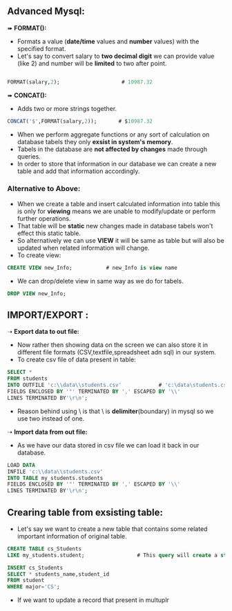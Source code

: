 
## Advanced Mysql:

➠ **FORMAT():**

-  Formats a value (**date/time** values and **number** values) with the specified format.  
-  Let's say to convert salary to **two decimal digit** we can provide value (like 2) and number will be **limited** to two after point.  
```SQL

FORMAT(salary,2);                    # 10987.32
```
➠ **CONCAT():**

- Adds two or more strings together.  
``` SQL
CONCAT('$',FORMAT(salary,2));       # $10987.32
```

- When we perform aggregate functions or any sort of calculation on database tabels they only **exsist in system's memory**.  
- Tabels in the database are **not affected by changes** made through queries.   
- In order to store that information in our database we can create a new table and add that information accordingly.  

### Alternative to Above:

- When we create a table and insert calculated information into table this is only for **viewing** means we are unable to modify/update or perform further operations.  
- That table will be **static** new changes made in database tabels won't effect this static table.
- So alternatively we can use **VIEW** it will be same as table but will also be updated when related information will change.   
- To create view:
``` SQL
CREATE VIEW new_Info;           # new_Info is view name 
```
- We can drop/delete view in same way as we do for tabels.  
```SQL
DROP VIEW new_Info;
```

## IMPORT/EXPORT :

➝ **Export data to out file:**
- Now rather then showing data on the screen we can also store it in different file formats (CSV,textfile,spreadsheet adn sql) in our system.   
- To create csv file of data present in table:
``` SQL
SELECT * 
FROM students
INTO OUTFILE 'c:\\data\\students.csv'            # 'c:\data\students.csv' is path where we want our data to be stored.
FIELDS ENCLOSED BY '"' TERMINATED BY ',' ESCAPED BY '\\'
LINES TERMINATED BY'\r\n';
```
- Reason behind using \\ is that  \ is **delimiter**(boundary) in mysql so we use two instead of one.  


➝ **Import data from out file:**
- As we have our data stored in csv file we can load it back in our database.  
``` SQL
LOAD DATA
INFILE 'c:\\data\\students.csv'
INTO TABLE my_students.students
FIELDS ENCLOSED BY '"' TERMINATED BY ',' ESCAPED BY '\\'
LINES TERMINATED BY'\r\n';
```

## Crearing table from exsisting table:

- Let's say we want to create a new table that contains some related important information of original table.   
```SQL
CREATE TABLE cs_Students 
LIKE my_students.student;                 # This query will create a structure of table like student table without any data in it.

INSERT cs_Students 
SELECT * students_name,student_id
FROM student
WHERE major='CS';                     
```

- If we want to update a record that present in multuplr

